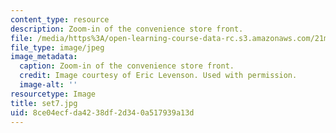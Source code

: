 ```yaml
---
content_type: resource
description: Zoom-in of the convenience store front.
file: /media/https%3A/open-learning-course-data-rc.s3.amazonaws.com/21m-873-theater-arts-topics-suburbia-january-iap-2008/8ce04ecfda4238df2d340a517939a13d_set7.jpg
file_type: image/jpeg
image_metadata:
  caption: Zoom-in of the convenience store front.
  credit: Image courtesy of Eric Levenson. Used with permission.
  image-alt: ''
resourcetype: Image
title: set7.jpg
uid: 8ce04ecf-da42-38df-2d34-0a517939a13d
---
```


